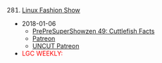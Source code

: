 281. [Linux Fashion Show](https://linuxgamecast.com/2018/01/linuxgamecast-weekly-281-linux-fashion-show/)
   * 2018-01-06
      * [PrePreSuperShowzen 49: Cuttlefish Facts](https://www.patreon.com/posts/prepresupershowz-16274091)
      * [Patreon](https://www.patreon.com/posts/linuxgamecast-16278150)
      * [UNCUT Patreon](https://www.patreon.com/posts/linuxgamecast-16273787)
   * <span style="color:red">LGC WEEKLY:</span> <No message>
